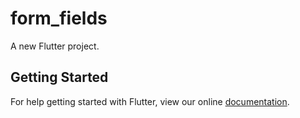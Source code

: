 # form_fields

A new Flutter project.

## Getting Started

For help getting started with Flutter, view our online
[documentation](http://flutter.io/).
